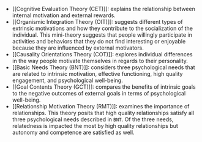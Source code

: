 - [[Cognitive Evaluation Theory (CET)]]: explains the relationship between internal motivation and external rewards. 
- [[Organismic Integration Theory (OIT)]]: suggests different types of extrinsic motivations and how they contribute to the socialization of the individual. This mini-theory suggests that people willingly participate in activities and behaviors that they do not find interesting or enjoyable because they are influenced by external motivators.
- [[Causality Orientations Theory (COT)]]: explores individual differences in the way people motivate themselves in regards to their personality.
- [[Basic Needs Theory (BNT)]]: considers three psychological needs that are related to intrinsic motivation, effective functioning, high quality engagement, and psychological well-being. 
- [[Goal Contents Theory (GCT)]]: compares the benefits of intrinsic goals to the negative outcomes of external goals in terms of psychological well-being.
- [[Relationship Motivation Theory (RMT)]]: examines the importance of relationships. This theory posits that high quality relationships satisfy all three psychological needs described in `BNT`. Of the three needs, relatedness is impacted the most by high quality relationships but autonomy and competence are satisfied as well.